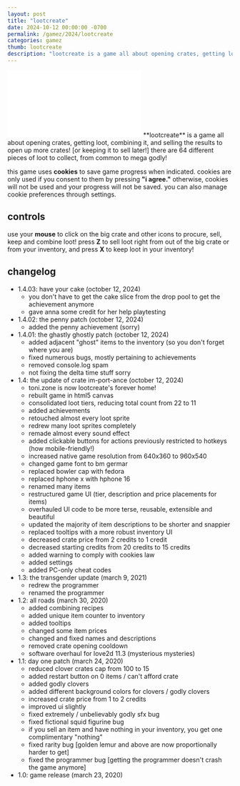 ```yaml
---
layout: post
title: "lootcreate"
date: 2024-10-12 00:00:00 -0700
permalink: /gamez/2024/lootcreate
categories: gamez
thumb: lootcreate
description: "lootcreate is a game all about opening crates, getting loot, combining it, and selling the results to open up more crates! [or keeping it to sell later!] there are 64 different pieces of loot to collect, from common to mega godly!"
---
```

<iframe frameborder="0" src="/html5/lootcreate/game.html" style="user-select: none;"></iframe>
**lootcreate** is a game all about opening crates, getting loot, combining it, and selling the results to open up more crates! [or keeping it to sell later!] there are 64 different pieces of loot to collect, from common to mega godly!

this game uses **cookies** to save game progress when indicated. cookies are only used if you consent to them by pressing **"i agree."** otherwise, cookies will not be used and your progress will not be saved. you can also manage cookie preferences through settings.

## controls
use your **mouse** to click on the big crate and other icons to procure, sell, keep and combine loot! press **Z** to sell loot right from out of the big crate or from your inventory, and press **X** to keep loot in your inventory!

## changelog
- 1.4.03: have your cake (october 12, 2024)
    - you don't have to get the cake slice from the drop pool to get the achievement anymore
    - gave anna some credit for her help playtesting
- 1.4.02: the penny patch (october 12, 2024)
    - added the penny achievement (sorry)
- 1.4.01: the ghastly ghostly patch (october 12, 2024)
    - added adjacent "ghost" items to the inventory (so you don't forget where you are)
    - fixed numerous bugs, mostly pertaining to achievements
    - removed console.log spam
    - not fixing the delta time stuff sorry
- 1.4: the update of crate im-port-ance (october 12, 2024)
    - toni.zone is now lootcreate's forever home!
    - rebuilt game in html5 canvas
    - consolidated loot tiers, reducing total count from 22 to 11
    - added achievements
    - retouched almost every loot sprite
    - redrew many loot sprites completely
    - remade almost every sound effect
    - added clickable buttons for actions previously restricted to hotkeys (how mobile-friendly!)
    - increased native game resolution from 640x360 to 960x540
    - changed game font to bm germar
    - replaced bowler cap with fedora
    - replaced hphone x with hphone 16
    - renamed many items
    - restructured game UI (tier, description and price placements for items)
    - overhauled UI code to be more terse, reusable, extensible and beautiful
    - updated the majority of item descriptions to be shorter and snappier
    - replaced tooltips with a more robust inventory UI
    - decreased crate price from 2 credits to 1 credit
    - decreased starting credits from 20 credits to 15 credits
    - added warning to comply with cookies law
    - added settings
    - added PC-only cheat codes
- 1.3: the transgender update (march 9, 2021)
    - redrew the programmer
    - renamed the programmer
- 1.2: all roads (march 30, 2020)
    - added combining recipes
    - added unique item counter to inventory
    - added tooltips
    - changed some item prices
    - changed and fixed names and descriptions
    - removed crate opening cooldown
    - software overhaul for love2d 11.3 (mysterious mysteries)
- 1.1: day one patch (march 24, 2020)
    - reduced clover crates cap from 100 to 15
    - added restart button on 0 items / can't afford crate
    - added godly clovers
    - added different background colors for clovers / godly clovers
    - increased crate price from 1 to 2 credits
    - improved ui slightly
    - fixed extremely / unbelievably godly sfx bug
    - fixed fictional squid figurine bug
    - if you sell an item and have nothing in your inventory, you get one complimentary "nothing"
    - fixed rarity bug [golden lemur and above are now proportionally harder to get]
    - fixed the programmer bug [getting the programmer doesn't crash the game anymore]
- 1.0: game release (march 23, 2020)